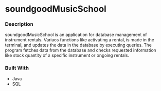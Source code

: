 # soundgoodMusicSchool



### Description

soundgoodMusicSchool is an application for database management of instrument rentals. Variuos functions like activating a rental, is made in the terminal, and updates the data in the database by executing queries. The program fetches data from the database and checks requested information like stock quantity of a specific instrument or ongoing rentals.



### Built With

- Java
- SQL